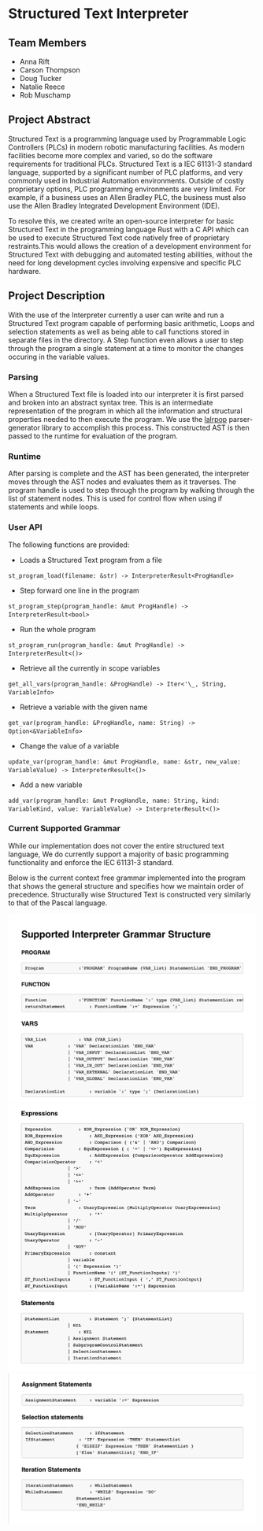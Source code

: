 # Structured Text Interpreter


## Team Members
- Anna Rift
- Carson Thompson
- Doug Tucker
- Natalie Reece
- Rob Muschamp


## Project Abstract

Structured Text is a programming language used by Programmable Logic Controllers (PLCs) in modern robotic manufacturing facilities. As modern facilities become more complex and varied, so do the software requirements for traditional PLCs. Structured Text is a IEC 61131-3 standard language, supported by a significant number of PLC platforms, and very commonly used in Industrial Automation environments. Outside of costly proprietary options, PLC programming environments are very limited. For example, if a business uses an Allen Bradley PLC, the business must also use the Allen Bradley Integrated Development Environment (IDE).

To resolve this, we created write an open-source interpreter for basic Structured Text in the programming language Rust with a C API which can be used to execute Structured Text code natively free of proprietary restraints.This would allows the creation of a development environment for Structured Text with debugging and automated testing abilities, without the need for long development cycles involving expensive and specific PLC hardware.


## Project Description

With the use of the Interpreter currently a user can write and run a Structured Text program capable of performing basic arithmetic, Loops and selection statements as well as being able to call functions stored in separate files in the directory. A Step function even allows a user to step through the program a single statement at a time to monitor the changes occuring in the variable values.


### Parsing

When a Structured Text file is loaded into our interpreter it is first parsed and broken into an abstract syntax tree. This is an intermediate representation of the program in which all the information and structural properties needed to then execute the program. We use the [lalrpop](https://github.com/lalrpop/lalrpop) parser-generator library to accomplish this process. This constructed AST is then passed to the runtime for evaluation of the program.

### Runtime

After parsing is complete and the AST has been generated, the interpreter moves through the AST nodes and evaluates them as it traverses. The program handle is used to step through the program by walking through the list of statement nodes. This is used for control flow when using if statements and while loops.

### User API

The following functions are provided:
* Loads a Structured Text program from a file

`st_program_load(filename: &str) -> InterpreterResult<ProgHandle>`
* Step forward one line in the program

`st_program_step(program_handle: &mut ProgHandle) -> InterpreterResult<bool>`
* Run the whole program

`st_program_run(program_handle: &mut ProgHandle) -> InterpreterResult<()>`
* Retrieve all the currently in scope variables

`get_all_vars(program_handle: &ProgHandle) -> Iter<'\_, String, VariableInfo>`
* Retrieve a variable with the given name

`get_var(program_handle: &ProgHandle, name: String) -> Option<&VariableInfo>`

* Change the value of a variable

`update_var(program_handle: &mut ProgHandle, name: &str, new_value: VariableValue) -> InterpreterResult<()>`
* Add a new variable

`add_var(program_handle: &mut ProgHandle, name: String, kind: VariableKind, value: VariableValue) -> InterpreterResult<()>`


### Current Supported Grammar

While our implementation does not cover the entire structured text language, We do currently support a majority of basic programming functionality and enforce the IEC 61131-3 standard.

Below is the current context free grammar implemented into the program that shows the general structure and specifies how we maintain order of precedence. Structurally wise Structured Text is constructed very similarly to that of the Pascal language.

<img src="images/Grammar/Grammar1.png" alt="hi" class="inline"/>
<img src="images/Grammar/Grammar2.png" alt="hi" class="inline"/>
<img src="images/Grammar/Grammar3.png" alt="hi" class="inline"/>
